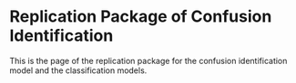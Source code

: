 # Replication Package of Confusion Identification

This is the page of the replication package for the confusion identification model and the classification models.
